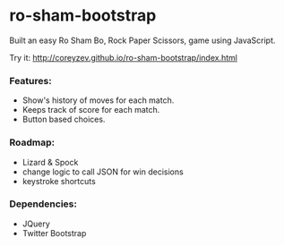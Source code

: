 ro-sham-bootstrap
=================

Built an easy Ro Sham Bo, Rock Paper Scissors, game using JavaScript.

Try it: http://coreyzev.github.io/ro-sham-bootstrap/index.html

### Features:

* Show's  history of moves for each match. 
* Keeps track of score for each match.
* Button based choices.

### Roadmap:

* Lizard & Spock
* change logic to call JSON for win decisions
* keystroke shortcuts

### Dependencies:

* JQuery
* Twitter Bootstrap
